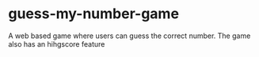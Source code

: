 # guess-my-number-game
A web based game where users can guess the correct number. The game also has an hihgscore feature

